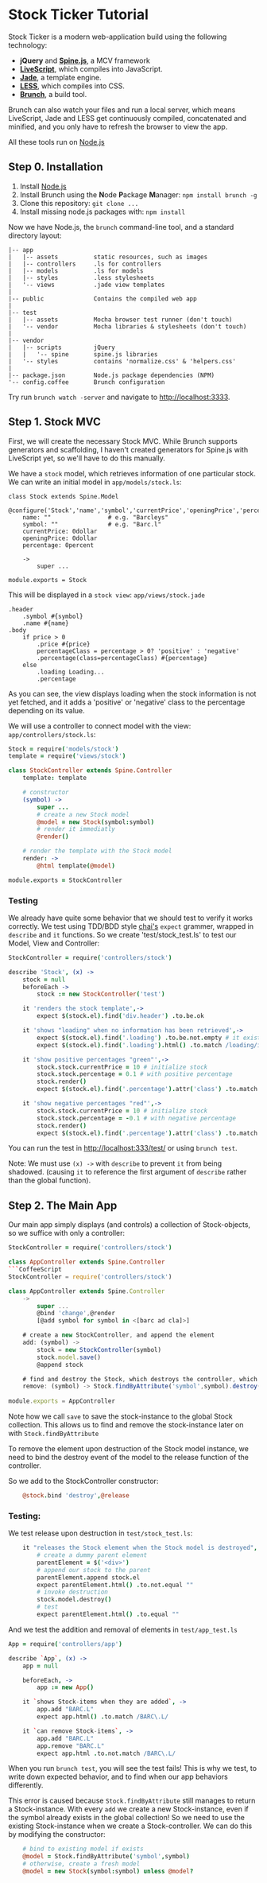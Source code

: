 Stock Ticker Tutorial
===============
Stock Ticker is a modern web-application build using the following technology:

* **jQuery** and **[Spine.js](http://www.spinejs.com)**, a MCV framework
* **[LiveScript](http://gkz.github.com/LiveScript/)**, which compiles into JavaScript.
* **[Jade](https://github.com/visionmedia/jade#readme)**, a template engine.
* **[LESS](http://www.lesscss.org)**, which compiles into CSS.
* **[Brunch](http://brunch.io)**, a build tool.

Brunch can also watch your files and run a local server, which means LiveScript, Jade and LESS get continuously compiled, concatenated and minified, and you only have to refresh the browser to view the app.

All these tools run on [Node.js](http://nodejs.org/)

Step 0. Installation
--------------------
1. Install [Node.js](http://nodejs.org)
1. Install Brunch using the **N**ode **P**ackage **M**anager: `npm install brunch -g` 
1. Clone this repository: `git clone ...`
1. Install missing node.js packages with: `npm install`

Now we have Node.js, the `brunch` command-line tool, and a standard directory layout:
```
|-- app
|   |-- assets			static resources, such as images
|   |-- controllers		.ls for controllers 
|   |-- models			.ls for models
|   |-- styles			.less stylesheets
|   '-- views			.jade view templates
|
|-- public				Contains the compiled web app
|
|-- test				
|   |-- assets			Mocha browser test runner (don't touch)
|   '-- vendor			Mocha libraries & stylesheets (don't touch)
|
|-- vendor
|   |-- scripts			jQuery
|   |   '-- spine		spine.js libraries
|   '-- styles 			contains 'normalize.css' & 'helpers.css'
|
|-- package.json 		Node.js package dependencies (NPM)
'-- config.coffee 		Brunch configuration
```
Try run `brunch watch -server` and navigate to [http://localhost:3333](http://localhost:3333). 

Step 1. Stock MVC
-----------------
First, we will create the necessary Stock MVC. While Brunch supports generators and scaffolding,
I haven't created generators for Spine.js with LiveScript yet, so we'll have to do this manually.

We have a `stock` model, which retrieves information of one particular stock. 
We can write an initial model in `app/models/stock.ls`:
```LiveScript
class Stock extends Spine.Model
	@configure('Stock','name','symbol','currentPrice','openingPrice','percentage')
	name: ""				# e.g. "Barcleys"
	symbol: ""				# e.g. "Barc.l"
	currentPrice: 0dollar	
	openingPrice: 0dollar
	percentage: 0percent

	->
		super ...
	
module.exports = Stock
```

This will be displayed in a `stock view`:
`app/views/stock.jade`
```jade
.header
	.symbol #{symbol}
	.name #{name}
.body
	if price > 0
		.price #{price}
		percentageClass = percentage > 0? 'positive' : 'negative'
		.percentage(class=percentageClass) #{percentage}
	else
		.loading Loading...
		.percentage
```
As you can see, the view displays loading when the stock information is not yet fetched, and it adds a 'positive' or 'negative' class to the percentage depending on its value.

We will use a controller to connect model with the view:
`app/controllers/stock.ls`:
```CoffeeScript
Stock = require('models/stock')
template = require('views/stock')

class StockController extends Spine.Controller
	template: template

	# constructor
	(symbol) ->
		super ...
		# create a new Stock model
		@model = new Stock(symbol:symbol)
		# render it immediatly
		@render()

	# render the template with the Stock model
	render: ->
		@html template(@model)

module.exports = StockController
```

### Testing

We already have quite some behavior that we should test to verify it works correctly. 
We test using TDD/BDD style [chai's](http://chaijs.com/api/bdd/) `expect` grammer, wrapped in `describe` and `it` functions.
So we create 'test/stock_test.ls' to test our Model, View and Controller:

```CoffeeScript
StockController = require('controllers/stock')

describe 'Stock', (x) -> 
	stock = null
	beforeEach ->
		stock := new StockController('test')

	it 'renders the stock template',->
		expect $(stock.el).find('div.header') .to.be.ok

	it 'shows "loading" when no information has been retrieved',->
		expect $(stock.el).find('.loading') .to.be.not.empty # it exists when $ is not empty
		expect $(stock.el).find('.loading').html() .to.match /loading/i # and it says loading

	it 'show positive percentages "green"',->
		stock.stock.currentPrice = 10 # initialize stock
		stock.stock.percentage = 0.1 # with positive percentage
		stock.render()
		expect $(stock.el).find('.percentage').attr('class') .to.match /positive/

	it 'show negative percentages "red"',->
		stock.stock.currentPrice = 10 # initialize stock
		stock.stock.percentage = -0.1 # with negative percentage
		stock.render()		
		expect $(stock.el).find('.percentage').attr('class') .to.match /negative/
```
You can run the test in [http://localhost:333/test/](http://localhost:3333/test) or using `brunch test`. 

Note: We must use `(x) ->` with `describe` to prevent `it` from being shadowed. (causing `it` to reference the first argument of `describe` rather than the global function).

Step 2. The Main App
--------------------
Our main app simply displays (and controls) a collection of Stock-objects, so we suffice with only a controller:
```CoffeeScript
StockController = require('controllers/stock')

class AppController extends Spine.Controller
```CoffeeScript
StockController = require('controllers/stock')

class AppController extends Spine.Controller
	->
		super ...
		@bind 'change',@render
		[@add symbol for symbol in <[barc ad cla]>]

	# create a new StockController, and append the element
	add: (symbol) -> 
		stock = new StockController(symbol)
		stock.model.save() 
		@append stock

	# find and destroy the Stock, which destroys the controller, which destroys the element.
	remove: (symbol) -> Stock.findByAttribute('symbol',symbol).destroy()
					
module.exports = AppController
```
Note how we call `save` to save the stock-instance to the global Stock collection. 
This allows us to find and remove the stock-instance later on with `Stock.findByAttribute`

To remove the element upon destruction of the Stock model instance, we need to bind the 
destroy event of the model to the release function of the controller.

So we add to the StockController constructor:
```CoffeeScript
	@stock.bind 'destroy',@release
```

### Testing:
We test release upon destruction in `test/stock_test.ls`:
```CoffeeScript
	it "releases the Stock element when the Stock model is destroyed", ->
		# create a dummy parent element
		parentElement = $('<div>')		
		# append our stock to the parent
		parentElement.append stock.el   
		expect parentElement.html() .to.not.equal ""
		# invoke destruction
		stock.model.destroy()
		# test
		expect parentElement.html() .to.equal ""
```
And we test the addition and removal of elements in `test/app_test.ls`
```CoffeeScript
App = require('controllers/app')

describe `App`, (x) ->
	app = null

	beforeEach, ->
		app := new App()

	it `shows Stock-items when they are added`, ->
		app.add "BARC.L"
		expect app.html() .to.match /BARC\.L/

	it `can remove Stock-items`, ->
		app.add "BARC.L"
		app.remove "BARC.L"
		expect app.html .to.not.match /BARC\.L/
```
When you run `brunch test`, you will see the test fails! This is why we test, to write down expected behavior, and to find when our app behaviors differently.

This error is caused because `Stock.findByAttribute` still manages to return a Stock-instance. With every `add` we create a new Stock-instance, even if the symbol already exists in the global collection! So we need to use the existing Stock-instance when we create a Stock-controller. We can do this by modifying the constructor:

```CoffeeScript
	# bind to existing model if exists
	@model = Stock.findByAttribute('symbol',symbol)
	# otherwise, create a fresh model
	@model = new Stock(symbol:symbol) unless @model?
```